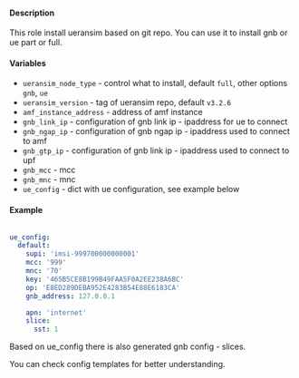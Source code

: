 #### Description

This role install ueransim based on git repo. You can use it to install gnb or ue part or full.

#### Variables

- `ueransim_node_type` - control what to install, default `full`, other options `gnb`, `ue`
- `ueransim_version` - tag of ueransim repo, default `v3.2.6`
- `amf_instance_address` - address of amf instance
- `gnb_link_ip` - configuration of gnb link ip - ipaddress for ue to connect
- `gnb_ngap_ip` - configuration of gnb ngap ip - ipaddress used to connect to amf
- `gnb_gtp_ip` - configuration of gnb link ip - ipaddress used to connect to upf
- `gnb_mcc` - mcc 
- `gnb_mnc` - mnc
- `ue_config` - dict with ue configuration, see example below

#### Example

```yaml

ue_config:
  default:
    supi: 'imsi-999700000000001'
    mcc: '999'
    mnc: '70'
    key: '465B5CE8B199B49FAA5F0A2EE238A6BC'
    op: 'E8ED289DEBA952E4283B54E88E6183CA'
    gnb_address: 127.0.0.1

    apn: 'internet'
    slice:
      sst: 1

```

Based on ue_config there is also generated gnb config - slices.

You can check config templates for better understanding.